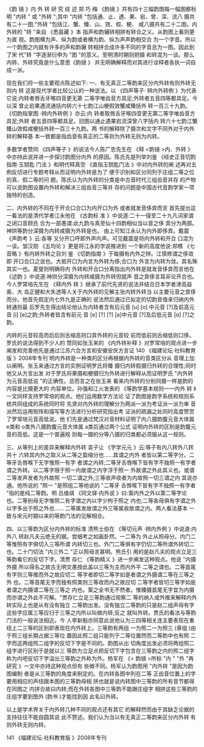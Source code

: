 《韵 镜 》内 外 转 研 究 综 述 郑 巧 梅
《韵镜 》共有四十三幅韵图每一幅图都标明 "内转 "
或 "外转 ";其中 "内转 "包括通、止、遇、果、宕、曾、深、流八 摄共有二十一图;"外转 "包括江、蟹、臻、山、效、假、梗、
咸八摄共有二十二图。内外转的 "转 "来自 《悉昙藏 》本 指声和韵辗转相拼有转合之义。从韵图上看则更为直 观。韵图横为声、纵为韵或者横为韵、纵为声声韵相交合 为一个字音。所以一个韵图之内就有许多的声和韵辗 转相拼合成许多不同的字音总为一图。因此到了宋 代"转 "字逐渐衍申为 "图 "的意义。至明清时期则把摄 和转混为一谈。那么内转、外转究竟是什么意思《韵镜 》
并无明确解释而对其进行诠释者各执一词自成一派。

现在我们将一些主要观点陈述如下:
一、有无真正二等韵来区分内外转有则外转无则内 转 这是现代学者比较公认的一种说法。以 《四声等子·
辨内外转例 》为代表它说:内转者唇舌牙喉四音更无第 二等字唯齿音方具足;外转者五音四等都具足。今以深 曾止宕果遇流通括内转六十七韵江山梗假效蟹咸臻括外 转一百三十九韵。 《切韵指掌图 ·辨内外转例 》亦云:内 转者取唇舌牙喉四音更无第二等字唯齿音方具足;外转 者五音四等都具足。旧图以通止遇果宕流深曾八字括内 转六十七韵江蟹臻山效假咸梗括外转一百三十九韵。两 书的解释除了摄次和文字不同外对于内外转的解释基 本一致都是指齿音有真正的二等则为外转无则为内转。

多数学者赞同 《四声等子 》的说法今人陈广忠先生在 《释
<韵镜 >内、外转 》中亦持此说并进一步探讨韵图分内外 的原因。陈氏先是列举刘鉴 《经史正音切韵指南·玉钥匙 门法 》和明代释真空 《直指玉钥匙门法 》中对内外转的阐 述再对五例反切进行专题考释从而证明内外转是为了 便于识别和区分同列于庄组二等之位的真、假二等的问 题。陈氏认为内外转的分类是中古音时代三组齿音并存 的产物可以说韵图设置内外转和解决三组齿音三等并 存的问题是中国古代音韵学家一项独特的创造。

二、内外转的不同在于开合口合口为内开口为外 或者就发音侈弇而言 首先提出这一看法的是清代学者江永他在 《古韵标 准 》中说道:二十一侵至二十九凡词家谓之闭口音顾氏 合为一部愚谓:此九韵与真至仙十四韵相似当以音之侈 弇分为两部。神珙等韵分深摄为内转咸摄为外转是也。 由上可知江永认为内外即侈弇。戴震 《声韵考 》云:各等 又分开口呼即外声内声。可见戴震是将内外转和开合 口混为一谈。邹汉勋 《五均论 》更是将江永的学说推进到 一个新的高度他说:郑樵 《七音略 》有内转外转之目刘 鉴 《切韵指南 》于每摄有内外之辨。江慎修谓之侈敛即 开口合口之说也。大抵开口为内言为外转为侈;合口为 外言为内转为敛。其名殊其实一也。夏燮则明确将内 外转和开合口分离指出内外转是就发音侈弇而言他在
《述韵 》中说道:神珙分深摄为内转咸摄为外转但就声 音之弇侈言耳非论开合也。今人罗常培先生在 《释内外 转 》继承了前代先贤的说法并结合日本学者津高益奥、大 岛正健和大失透等人关于内外转的见解主张内转外转当 以主要元音之弇侈而分。他首先假定内七外九是正确的 说法然后通过已拟定的切韵音值来归纳内外转通则最 后罗先生得出结论他认为内转者含有后元音 [u] [o]
中元音 [?]及前高元音 [i] [e]之韵;外转者皆含有前元 音 [e] [?] [?] [a]中元音 [?]及后低元音 [ɑ] [?]之韵。

内转的元音较高而后后则舌缩高则口弇外转的元音较 前而低前则舌缩低则口侈。罗氏的说法得到不少人的 赞同如张玉来的 《内外转补释 》对罗常培的观点进一步 阐发和完善他先是通过江苏六合方言和安徽安庆方言证 140
《福建论坛·社科教育版 》2008年专刊 明内外转是一种类的区分再根据内外转的音类区分从 音理上加以阐明。张玉来通过方言的实例证明罗氏将臻 摄归内转假摄归外转的合理性;同时他又从方言出发 对于罗氏将果摄和梗摄归为外转进行解释从而证明罗氏
"内外转为元音高低说 "的正确性。总而言之在张玉来 看来内外转的分别同摄一样是韵的内容是比摄更大的 内容单位。孙强和江火发表的 《等韵学基本规则一一内外 转 》一文同样支持罗常培的观点。他们运用数学方法论 证了韵图是韵字系统和规则系统共同组成的系统同时将 先贤对内外转的理解分为两派一派为考证派一派为审 音派然后运用矩阵和描写等方法进行分析研究指出考 证派的疏漏之处同时高度赞赏了罗常培元音高低说。他 们先是通过梵汉对音材料证明了内八摄韵腹元音大体属 e类和 o类外八摄韵腹元音大体属 a类后通过两个公式 证明内外转的区别是韵腹元音的高低。这是一个普遍规 则每一摄的分等八摄的归类都必须服从这一规则。

三、从等列上的差异来解释内外转 袁子让 《字学元元 》云:等子有内八转外八转共十 六转其内外之取义从二等之盈缩分也……其谓之内外 者皆以第二等字分。二等牙舌唇喉下无字惟照一有字 者谓之内转;二等牙舌唇喉下皆有字不独照一有字者 谓之外转。以二等字限于照一内故谓之内字浮于照一 外故谓之外此其义也。或谓二等发声发者为外故照 一切二谓之外;三等收声收者为内故照一切三谓之内 其说亦通。他所说的 "照一 "是照组二等他说的 "二等牙 舌唇喉下皆有字不独照一有字者 "指的是纯二等韵。明 吕维祺 《同文铎·内外说 》曰:案内外之外以第二等字论 也。二等别母无字惟照二有字谓之内以字少拘于照之 内也;二等各母俱有字谓之外以字多出于照之外也…… 二等属发故谓之外三等属收故谓之内。两人看法基本 一致与宋元时期以来的等韵门法的见解相合。

四、以三等韵为区分内外转的标准 清熊士伯在 《等切元声 ·辨内外例 》中说道:内外八 转赵凡夫云绝无的据。尝细考之如画卦然。一二等为 外止从照母分。内门二等惟照有字俱切入三等所谓 内转切三也。外门二等俱有字仍切二等所谓外转切二 也。二十门切法 "内三外二 "正以照母言甚明。熊氏引 用的是赵凡夫的观点立足三等韵看它的反切下字。清贾 存仁 《等韵精义 》进一步阐发这种观点。他说 "内摄外摄 所以得名之故古无明文愚按此盖以三等为主而内外平 二等之谓也。二等首尾有字则三等推而外之故应切二 等字者即切二等字如是者谓之外摄谓二等在三等之外 也。二等首尾无字而独有照类则三等收而内之故应切 二等字者皆切三等字如是者谓之内摄谓二等在三等之 内也。案之全书无不然者。惟臻摄首尾无字宜为内摄 而亦谓之外此不可解。"贾存仁立足三等韵通过观察二 等的纳入或外推来解释内外转实际上也是从有没有独立 二等韵出发。没有独立二等韵的只是赵二组声母有字 这些字应属三等应归于三等之内所以叫做内转;反之 就叫外转。贾氏的看法与等韵门法的一般说法相近。今 人李新魁亦同意此说他认为三四等相关连主要表现在重 纽上二三等的区别即表现在内外转上。三等韵有两组 一为照二一为照三 (章组 )由于照三组长期占据三等位 置因此照二组只能列于二等位置然而二等韵中也有照 二字而这两组照二组字的反切下字是不同的。韵图从出 切角度出发必须将两组照二组字进行区别于是就以三 等韵为立足点把反切下字包含在三等韵之内的照二组字 称为内吧反切下字溢出三等韵之外称为外。杨军在 《<
韵镜 >所标 "内 " "外 "再研究 》一文中亦持这种观点但有 些微不同。杨军认为韵图用 "内外转 "是因为韵图编制 者是从三等韵的角度来制定的。在内转各图中列在二等 正齿音位置上的字要用相应的声纽跟本图的三等韵母相 拼也就是说内转图中三等韵的所有音节都得在同图之 内拼合故曰内转;而在外转各图中三等韵不能跟庄组字 相拼这些三等韵的庄组字要到图外 (韵书 )才能找到因 此名曰外转。

以上是学术界关于内外转几种不同的观点还有其它 的解释然而由于其缺乏论据的支持往往不能自圆其说 此不赘述。我们认为当以有无真正二等韵来区分内外转 有则外转无则内转。

141
《福建论坛·社科教育版 》2008年专刊